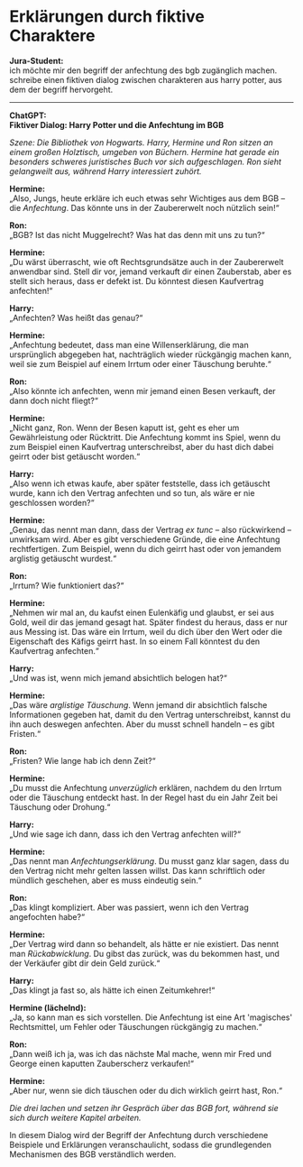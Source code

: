 # Erklärungen durch fiktive Charaktere

**Jura-Student:**<br>
ich möchte mir den begriff der anfechtung des bgb zugänglich machen. schreibe einen fiktiven dialog zwischen charakteren aus harry potter, aus dem der begriff hervorgeht.

---

**ChatGPT:**<br>
**Fiktiver Dialog: Harry Potter und die Anfechtung im BGB**

*Szene: Die Bibliothek von Hogwarts. Harry, Hermine und Ron sitzen an einem großen Holztisch, umgeben von Büchern. Hermine hat gerade ein besonders schweres juristisches Buch vor sich aufgeschlagen. Ron sieht gelangweilt aus, während Harry interessiert zuhört.*

**Hermine:**  
„Also, Jungs, heute erkläre ich euch etwas sehr Wichtiges aus dem BGB – die *Anfechtung*. Das könnte uns in der Zaubererwelt noch nützlich sein!“

**Ron:**  
„BGB? Ist das nicht Muggelrecht? Was hat das denn mit uns zu tun?“

**Hermine:**  
„Du wärst überrascht, wie oft Rechtsgrundsätze auch in der Zaubererwelt anwendbar sind. Stell dir vor, jemand verkauft dir einen Zauberstab, aber es stellt sich heraus, dass er defekt ist. Du könntest diesen Kaufvertrag anfechten!“

**Harry:**  
„Anfechten? Was heißt das genau?“

**Hermine:**  
„Anfechtung bedeutet, dass man eine Willenserklärung, die man ursprünglich abgegeben hat, nachträglich wieder rückgängig machen kann, weil sie zum Beispiel auf einem Irrtum oder einer Täuschung beruhte.“

**Ron:**  
„Also könnte ich anfechten, wenn mir jemand einen Besen verkauft, der dann doch nicht fliegt?“

**Hermine:**  
„Nicht ganz, Ron. Wenn der Besen kaputt ist, geht es eher um Gewährleistung oder Rücktritt. Die Anfechtung kommt ins Spiel, wenn du zum Beispiel einen Kaufvertrag unterschreibst, aber du hast dich dabei geirrt oder bist getäuscht worden.“

**Harry:**  
„Also wenn ich etwas kaufe, aber später feststelle, dass ich getäuscht wurde, kann ich den Vertrag anfechten und so tun, als wäre er nie geschlossen worden?“

**Hermine:**  
„Genau, das nennt man dann, dass der Vertrag *ex tunc* – also rückwirkend – unwirksam wird. Aber es gibt verschiedene Gründe, die eine Anfechtung rechtfertigen. Zum Beispiel, wenn du dich geirrt hast oder von jemandem arglistig getäuscht wurdest.“

**Ron:**  
„Irrtum? Wie funktioniert das?“

**Hermine:**  
„Nehmen wir mal an, du kaufst einen Eulenkäfig und glaubst, er sei aus Gold, weil dir das jemand gesagt hat. Später findest du heraus, dass er nur aus Messing ist. Das wäre ein Irrtum, weil du dich über den Wert oder die Eigenschaft des Käfigs geirrt hast. In so einem Fall könntest du den Kaufvertrag anfechten.“

**Harry:**  
„Und was ist, wenn mich jemand absichtlich belogen hat?“

**Hermine:**  
„Das wäre *arglistige Täuschung*. Wenn jemand dir absichtlich falsche Informationen gegeben hat, damit du den Vertrag unterschreibst, kannst du ihn auch deswegen anfechten. Aber du musst schnell handeln – es gibt Fristen.“

**Ron:**  
„Fristen? Wie lange hab ich denn Zeit?“

**Hermine:**  
„Du musst die Anfechtung *unverzüglich* erklären, nachdem du den Irrtum oder die Täuschung entdeckt hast. In der Regel hast du ein Jahr Zeit bei Täuschung oder Drohung.“

**Harry:**  
„Und wie sage ich dann, dass ich den Vertrag anfechten will?“

**Hermine:**  
„Das nennt man *Anfechtungserklärung*. Du musst ganz klar sagen, dass du den Vertrag nicht mehr gelten lassen willst. Das kann schriftlich oder mündlich geschehen, aber es muss eindeutig sein.“

**Ron:**  
„Das klingt kompliziert. Aber was passiert, wenn ich den Vertrag angefochten habe?“

**Hermine:**  
„Der Vertrag wird dann so behandelt, als hätte er nie existiert. Das nennt man *Rückabwicklung*. Du gibst das zurück, was du bekommen hast, und der Verkäufer gibt dir dein Geld zurück.“

**Harry:**  
„Das klingt ja fast so, als hätte ich einen Zeitumkehrer!“

**Hermine (lächelnd):**  
„Ja, so kann man es sich vorstellen. Die Anfechtung ist eine Art 'magisches' Rechtsmittel, um Fehler oder Täuschungen rückgängig zu machen.“

**Ron:**  
„Dann weiß ich ja, was ich das nächste Mal mache, wenn mir Fred und George einen kaputten Zauberscherz verkaufen!“

**Hermine:**  
„Aber nur, wenn sie dich täuschen oder du dich wirklich geirrt hast, Ron.“

*Die drei lachen und setzen ihr Gespräch über das BGB fort, während sie sich durch weitere Kapitel arbeiten.*



In diesem Dialog wird der Begriff der Anfechtung durch verschiedene Beispiele und Erklärungen veranschaulicht, sodass die grundlegenden Mechanismen des BGB verständlich werden.
